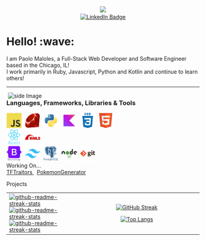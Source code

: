 <div id="header" align="center">
  <img src="https://blogger.googleusercontent.com/img/b/R29vZ2xl/AVvXsEjhW-EWKoRQKdpR-GQhA3uGitJpJp3_g8DjFAT8jRx09gO3dMAb1rcFxmh4vq2vRCUhDYdUJFlpzOLdGgV60KOqTEo17Uwi9TgTSIRbVtV138GNPaddDkcP1usZqggKc9-DX4Nuhr1XWYTv/s800/computer_programming_man.png" width="100"/>
  <div>
      <a href="https://www.linkedin.com/in/paolomaloles/">
    <img src="https://img.shields.io/badge/LinkedIn-blue?style=for-the-badge&logo=linkedin&logoColor=white" alt="LinkedIn Badge"/>
  </a>
</div>
</div>

<p></p>
  <h1>Hello! :wave:</h1>
    <div>I am Paolo Maloles, a Full-Stack Web Developer and Software Engineer based in the Chicago, IL!</div>
    <div>I work primarily in Ruby, Javascript, Python and Kotlin and continue to learn others!</div>
  
---

<img src="https://media1.giphy.com/media/v1.Y2lkPTc5MGI3NjExdXZlOWhxMWZyN3l6ZHRiZWQ4ZWdzd3hwMzVha2p6Zmx3aHo5MWZqYyZlcD12MV9pbnRlcm5hbF9naWZfYnlfaWQmY3Q9Zw/3TZgJXiwbdbLG/giphy.gif" alt="side Image" align="right" width="500" height="auto" />

<h3>Languages, Frameworks, Libraries & Tools</h3>
<div>
  <div id="languages">
  <img src="https://github.com/devicons/devicon/blob/master/icons/javascript/javascript-original.svg" title="JavaScript" alt="JavaScript" width="40" height="40"/>&nbsp;
  <img src="https://github.com/devicons/devicon/blob/master/icons/ruby/ruby-original.svg" title="Ruby" alt="Ruby" width="40" height="40"/>&nbsp;
  <img src="https://github.com/devicons/devicon/blob/master/icons/python/python-original.svg" title="Python" alt="Python" width="40" height="40"/>&nbsp;
  <img src="https://github.com/devicons/devicon/blob/master/icons/kotlin/kotlin-original.svg" title="Kotlin" alt="Kotlin" width="40" height="40"/>&nbsp;
  <img src="https://github.com/devicons/devicon/blob/master/icons/css3/css3-plain-wordmark.svg"  title="CSS3" alt="CSS" width="40" height="40"/>&nbsp;
  <img src="https://github.com/devicons/devicon/blob/master/icons/html5/html5-original.svg" title="HTML5" alt="HTML" width="40" height="40"/>&nbsp;
</div>
  <div id="frameworks">
    <img src="https://github.com/devicons/devicon/blob/master/icons/react/react-original-wordmark.svg" title="React" alt="React" width="40" height="40"/>&nbsp;
    <img src="https://github.com/devicons/devicon/blob/master/icons/rails/rails-plain-wordmark.svg" title="Rails" alt="Rails" width="40" height="40"/>&nbsp;
  </div>
  <div id="libraries-tools">
    <img src="https://github.com/devicons/devicon/blob/master/icons/bootstrap/bootstrap-original-wordmark.svg" title="Bootstrap" alt="Bootstrap" width="40" height="40"/>&nbsp;
    <img src="https://github.com/devicons/devicon/blob/master/icons/tailwindcss/tailwindcss-original.svg" title="Tailwind" alt="Tailwind" width="40" height="40"/>&nbsp;
  <img src="https://github.com/devicons/devicon/blob/master/icons/postgresql/postgresql-plain-wordmark.svg" title="Postgresql"  alt="Postgresql" width="40" height="40"/>&nbsp;
    <img src="https://github.com/devicons/devicon/blob/master/icons/nodejs/nodejs-original-wordmark.svg" title="NodeJS" alt="NodeJS" width="40" height="40"/>&nbsp;
    <img src="https://github.com/devicons/devicon/blob/master/icons/git/git-original-wordmark.svg" title="Git" alt="Git" width="40" height="40"/>&nbsp;
  </div>
</div>
Working On...
<div>
  <div>
    <a href="https://github.com/JPaoloMaloles/Tftraitors-frontend">
      TFTraitors
    </a>&nbsp;
    <a href="https://github.com/JPaoloMaloles/PokemonGenerator">
      PokemonGenerator
    </a>
  
  </div>
  <div>
  </div>
  <div></div>
</div>
<p></p>
Projects

<table>
  <tr>
    <td width=35%>
<a href="https://github.com/JPaoloMaloles/Tftraitors-frontend"><img width=100% src="https://denvercoder1-github-readme-stats.vercel.app/api/pin/?username=JPaoloMaloles&repo=Tftraitors-frontend&theme=react&bg_color=1F222E&title_color=93E9BE&hide_border=true&icon_color=F8D866&show_icons=false" alt="github-readme-streak-stats"></a><a href="https://github.com/JPaoloMaloles/PokemonGenerator"><img width=100% src="https://denvercoder1-github-readme-stats.vercel.app/api/pin/?username=JPaoloMaloles&repo=PokemonGenerator&theme=react&bg_color=1F222E&title_color=93E9BE&hide_border=true&icon_color=F8D866&show_icons=false" alt="github-readme-streak-stats"></a>
<a href="https://github.com/JPaoloMaloles/Pygame-Shooter"><img width=100% src="https://denvercoder1-github-readme-stats.vercel.app/api/pin/?username=JPaoloMaloles&repo=Pygame-Shooter&theme=react&bg_color=1F222E&title_color=93E9BE&hide_border=true&icon_color=F8D866&show_icons=false" alt="github-readme-streak-stats"></a> 
<td>
  <div align="center">

  [![GitHub Streak](http://github-readme-streak-stats.herokuapp.com?user=jpaolomaloles&theme=dark&background=000000)](https://git.io/streak-stats)
  
  [![Top Langs](https://github-readme-stats.vercel.app/api/top-langs/?username=jpaolomaloles&layout=compact&theme=vision-friendly-dark)](https://github.com/anuraghazra/github-readme-stats)

  </div>
</td>
</tr>
</table>
